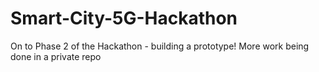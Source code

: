 # Smart-City-5G-Hackathon

On to Phase 2 of the Hackathon - building a prototype! 
More work being done in a private repo

